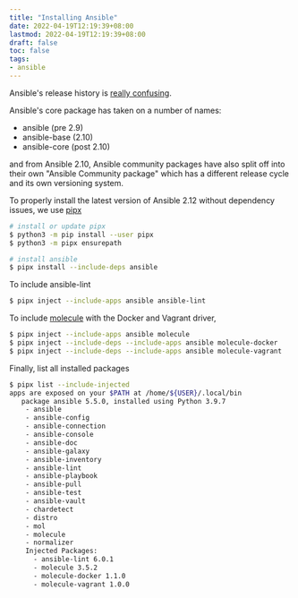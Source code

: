 ```yaml
---
title: "Installing Ansible"
date: 2022-04-19T12:19:39+08:00
lastmod: 2022-04-19T12:19:39+08:00
draft: false
toc: false
tags:
- ansible
---
```


Ansible's release history is [really confusing](https://docs.ansible.com/ansible/devel/reference_appendices/release_and_maintenance.html).

Ansible's core package has taken on a number of names:
- ansible (pre 2.9)
- ansible-base (2.10)
- ansible-core (post 2.10)

and from Ansible 2.10, Ansible community packages have also split off into their
own "Ansible Community package" which has a different release cycle and its own
versioning system.

To properly install the latest version of Ansible 2.12 without dependency
issues, we use [pipx](https://github.com/pypa/pipx)

```bash
# install or update pipx
$ python3 -m pip install --user pipx
$ python3 -m pipx ensurepath

# install ansible
$ pipx install --include-deps ansible
```

To include ansible-lint

```bash
$ pipx inject --include-apps ansible ansible-lint
```

To include [molecule](https://github.com/ansible-community/molecule) with the Docker and Vagrant driver,

```bash
$ pipx inject --include-apps ansible molecule
$ pipx inject --include-deps --include-apps ansible molecule-docker
$ pipx inject --include-deps --include-apps ansible molecule-vagrant
```

Finally, list all installed packages

```bash
$ pipx list --include-injected
apps are exposed on your $PATH at /home/${USER}/.local/bin
   package ansible 5.5.0, installed using Python 3.9.7
    - ansible
    - ansible-config
    - ansible-connection
    - ansible-console
    - ansible-doc
    - ansible-galaxy
    - ansible-inventory
    - ansible-lint
    - ansible-playbook
    - ansible-pull
    - ansible-test
    - ansible-vault
    - chardetect
    - distro
    - mol
    - molecule
    - normalizer
    Injected Packages:
      - ansible-lint 6.0.1
      - molecule 3.5.2
      - molecule-docker 1.1.0
      - molecule-vagrant 1.0.0
```
